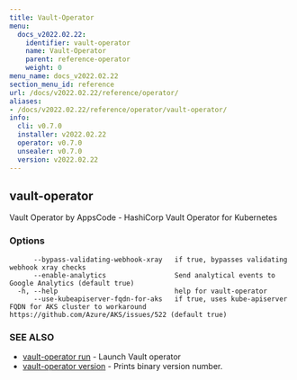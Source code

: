 ```yaml
---
title: Vault-Operator
menu:
  docs_v2022.02.22:
    identifier: vault-operator
    name: Vault-Operator
    parent: reference-operator
    weight: 0
menu_name: docs_v2022.02.22
section_menu_id: reference
url: /docs/v2022.02.22/reference/operator/
aliases:
- /docs/v2022.02.22/reference/operator/vault-operator/
info:
  cli: v0.7.0
  installer: v2022.02.22
  operator: v0.7.0
  unsealer: v0.7.0
  version: v2022.02.22
---
```


## vault-operator

Vault Operator by AppsCode - HashiCorp Vault Operator for Kubernetes

### Options

```
      --bypass-validating-webhook-xray   if true, bypasses validating webhook xray checks
      --enable-analytics                 Send analytical events to Google Analytics (default true)
  -h, --help                             help for vault-operator
      --use-kubeapiserver-fqdn-for-aks   if true, uses kube-apiserver FQDN for AKS cluster to workaround https://github.com/Azure/AKS/issues/522 (default true)
```

### SEE ALSO

* [vault-operator run](/docs/v2022.02.22/reference/operator/vault-operator_run)	 - Launch Vault operator
* [vault-operator version](/docs/v2022.02.22/reference/operator/vault-operator_version)	 - Prints binary version number.

